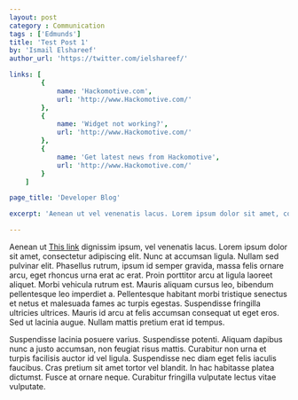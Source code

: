 ```yaml
---
layout: post
category : Communication
tags : ['Edmunds']
title: 'Test Post 1'
by: 'Ismail Elshareef'
author_url: 'https://twitter.com/ielshareef/'

links: [
		{
			name: 'Hackomotive.com',
			url: 'http://www.Hackomotive.com/'
		},
		{
			name: 'Widget not working?',
			url: 'http://www.Hackomotive.com/'
		},
		{
			name: 'Get latest news from Hackomotive',
			url: 'http://www.Hackomotive.com/'
		}
	]

page_title: 'Developer Blog'

excerpt: 'Aenean ut vel venenatis lacus. Lorem ipsum dolor sit amet, consectetur adipiscing elit. Nunc at accumsan ligula. Nullam sed pulvinar elit. Phasellus rutrum, ipsum id semper gravida, massa felis ornare arcu, eget rhoncus urna erat ac erat. Proin porttitor arcu at ligula laoreet aliquet. Morbi vehicula rutrum est. Mauris aliquam cursus leo, bibendum pellentesque leo imperdiet a. Pellentesque habitant morbi tristique senectus et netus et malesuada fames ac turpis egestas. Suspendisse fringilla ultricies ultrices. Mauris id arcu at felis accumsan consequat ut eget eros. Sed ut lacinia augue. Nullam mattis pretium erat id tempus...'

---
```


Aenean ut [This link](http://example.net/) dignissim ipsum, vel venenatis lacus. Lorem ipsum dolor sit amet, consectetur adipiscing elit. Nunc at accumsan ligula. Nullam sed pulvinar elit. Phasellus rutrum, ipsum id semper gravida, massa felis ornare arcu, eget rhoncus urna erat ac erat. Proin porttitor arcu at ligula laoreet aliquet. Morbi vehicula rutrum est. Mauris aliquam cursus leo, bibendum pellentesque leo imperdiet a. Pellentesque habitant morbi tristique senectus et netus et malesuada fames ac turpis egestas. Suspendisse fringilla ultricies ultrices. Mauris id arcu at felis accumsan consequat ut eget eros. Sed ut lacinia augue. Nullam mattis pretium erat id tempus.

Suspendisse lacinia posuere varius. Suspendisse potenti. Aliquam dapibus nunc a justo accumsan, non feugiat risus mattis. Curabitur non urna et turpis facilisis auctor id vel ligula. Suspendisse nec diam eget felis iaculis faucibus. Cras pretium sit amet tortor vel blandit. In hac habitasse platea dictumst. Fusce at ornare neque. Curabitur fringilla vulputate lectus vitae vulputate.